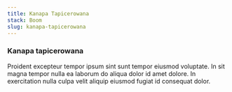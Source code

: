 ```yaml
---
title: Kanapa Tapicerowana
stack: Boom
slug: kanapa-tapicerowana
---
```


### Kanapa tapicerowana

Proident excepteur tempor ipsum sint sunt tempor eiusmod voluptate. In sit magna tempor nulla ea laborum do aliqua dolor id amet dolore. In exercitation nulla culpa velit aliquip eiusmod fugiat id consequat dolor.
